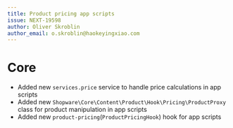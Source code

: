 ```yaml
---
title: Product pricing app scripts
issue: NEXT-19598
author: Oliver Skroblin
author_email: o.skroblin@haokeyingxiao.com
---
```

# Core
* Added new `services.price` service to handle price calculations in app scripts
* Added new `Shopware\Core\Content\Product\Hook\Pricing\ProductProxy` class for product manipulation in app scripts
* Added new `product-pricing`(`ProductPricingHook`) hook for app scripts 
